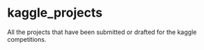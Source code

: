 # kaggle_projects
All the projects that have been submitted or drafted for the kaggle competitions.
